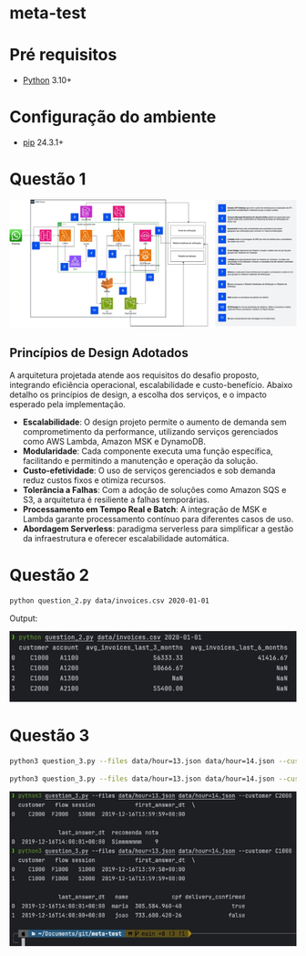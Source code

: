 # meta-test

# Pré requisitos

- [Python](https://www.python.org/downloads/) 3.10+

# Configuração do ambiente

- [pip](https://pip.pypa.io/en/stable/cli/pip_install/) 24.3.1+

# Questão 1

![arquitetura.jpg](arquitetura.jpg)

## Princípios de Design Adotados

A arquitetura projetada atende aos requisitos do desafio proposto, integrando eficiência operacional, escalabilidade e custo-benefício. Abaixo detalho os princípios de design, a escolha dos serviços, e o impacto esperado pela implementação.

- **Escalabilidade**: O design projeto permite o aumento de demanda sem comprometimento da performance, utilizando serviços gerenciados como AWS Lambda, Amazon MSK e DynamoDB.
- **Modularidade**: Cada componente executa uma função específica, facilitando e permitindo a manutenção e operação da solução.
- **Custo-efetividade**: O uso de serviços gerenciados e sob demanda reduz custos fixos e otimiza recursos.
- **Tolerância a Falhas**: Com a adoção de soluções como Amazon SQS e S3, a arquitetura é resiliente a falhas temporárias.
- **Processamento em Tempo Real e Batch**: A integração de MSK e Lambda garante processamento contínuo para diferentes casos de uso.
- **Abordagem Serverless**: paradigma serverless para simplificar a gestão da infraestrutura e oferecer escalabilidade automática.

# Questão 2

```sh
python question_2.py data/invoices.csv 2020-01-01
```

Output: 

![output_2.jpg](img/output_2.jpg)

# Questão 3

```sh
python3 question_3.py --files data/hour=13.json data/hour=14.json --customer C2000
```

```sh
python3 question_3.py --files data/hour=13.json data/hour=14.json --customer C1000
```

![output_3.jpg](img/output_3.jpg)